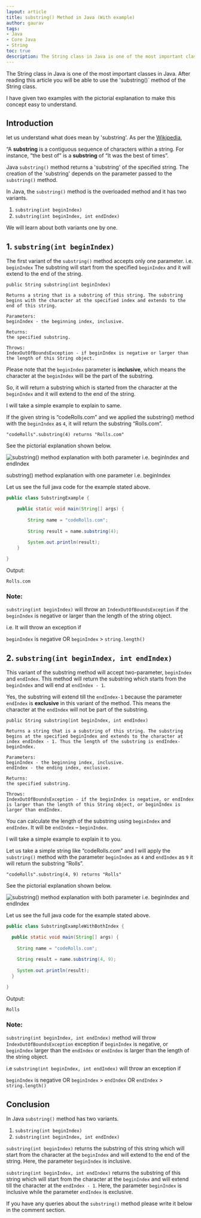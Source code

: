 ```yaml
---
layout: article
title: substring() Method in Java (With example)
author: gaurav
tags:
- Java
- Core Java
- String
toc: true
description: The String class in Java is one of the most important classes in Java. After reading this article you will be able to use the 'substring()` method of the String class.
---
```

The String class in Java is one of the most important classes in Java. After reading this article you will be able to use the 'substring()` method of the String class.

I have given two examples with the pictorial explanation to make this concept easy to understand.

## Introduction

let us understand what does mean by 'substring'. As per the  [Wikipedia](https://en.wikipedia.org/wiki/Substring),

“A **substring** is a contiguous sequence of characters within a string. For instance, “the best of” is a **substring** of “It was the best of times”.

Java  `substring()`  method returns a 'substring' of the specified string. The creation of the 'substring' depends on the parameter passed to the `substring()` method.

In Java, the `substring()`  method is the overloaded method and it has two variants.

1.  `substring(int beginIndex)`
2.  `substring(int beginIndex, int endIndex)`

We will learn about both variants one by one.

## 1.  `substring(int beginIndex)`

The first variant of the  `substring()`  method accepts only one parameter. i.e.  `beginIndex`  The substring will start from the specified  `beginIndex`  and it will extend to the end of the string.

```
public String substring(int beginIndex)

Returns a string that is a substring of this string. The substring begins with the character at the specified index and extends to the end of this string.

Parameters:
beginIndex - the beginning index, inclusive.

Returns:
the specified substring.

Throws:
IndexOutOfBoundsException - if beginIndex is negative or larger than the length of this String object.
```

Please note that the  `beginIndex`  parameter is  **inclusive**, which means the character at the  `beginIndex`  will be the part of the substring.

So, it will return a substring which is started from the character at the  `beginIndex`  and it will extend to the end of the string.

I will take a simple example to explain to same.

If the given string is “codeRolls.com” and we applied the substring() method with the  `beginIndex`  as  `4`, it will return the substring “Rolls.com”.

```
"codeRolls".substring(4) returns "Rolls.com"
```

See the pictorial explanation shown below.

![substring() method explanation with both parameter i.e. beginIndex and endIndex](/assets/images/2019-12-12-java-substring-method/substring-method-with-beginIndex.webp)

substring() method explanation with one parameter i.e. beginIndex

Let us see the full java code for the example stated above.

```java
public class SubstringExample {

    public static void main(String[] args) {
        
        String name = "codeRolls.com";
        
        String result = name.substring(4);
        
        System.out.println(result);
    }

}
```

Output:

```
Rolls.com
```

### Note:

`substring(int beginIndex)`  will throw an  `IndexOutOfBoundsException`  if the  `beginIndex`  is negative or larger than the length of the string object.

i.e. It will throw an exception if

`beginIndex`  is negative OR  `beginIndex`  >  `string.length()`

## 2.  `substring(int beginIndex, int endIndex)`

This variant of the substring method will accept two-parameter,  `beginIndex`  and  `endIndex`. This method will return the substring which starts from the  `beginIndex`  and will end at  `endIndex - 1`.

Yes, the substring will extend till the  `endIndex-1`  because the parameter  `endIndex`  is  **exclusive** in this variant of the method. This means the character at the  `endIndex`  will not be part of the substring.

```
public String substring(int beginIndex, int endIndex)

Returns a string that is a substring of this string. The substring begins at the specified beginIndex and extends to the character at index endIndex - 1. Thus the length of the substring is endIndex-beginIndex.
 
Parameters:
beginIndex - the beginning index, inclusive.
endIndex - the ending index, exclusive.

Returns:
the specified substring.

Throws:
IndexOutOfBoundsException - if the beginIndex is negative, or endIndex is larger than the length of this String object, or beginIndex is larger than endIndex.
```

You can calculate the length of the substring using  `beginIndex`  and  `endIndex`. It will be  `endIndex`  –  `beginIndex`.

I will take a simple example to explain it to you.

Let us take a simple string like “codeRolls.com” and I will apply the  `substring()`  method with the parameter  `beginIndex`  as  `4`  and  `endIndex`  as  `9`  it will return the substring “Rolls”.

```
"codeRolls".substring(4, 9) returns "Rolls"
```

See the pictorial explanation shown below.

![substring() method explanation with both parameter i.e. beginIndex and endIndex](/assets/images/2019-12-12-java-substring-method/substring-method-with-beginIndex-and-endIndex.webp)

Let us see the full java code for the example stated above.

```java
public class SubstringExampleWithBothIndex {

  public static void main(String[] args) {
    
    String name = "codeRolls.com";
    
    String result = name.substring(4, 9);
    
    System.out.println(result);
  }

}
```

Output:

```
Rolls
```

### Note:

`substring(int beginIndex, int endIndex)`  method will throw  `IndexOutOfBoundsException`  exception if  `beginIndex`  is negative, or  `beginIndex`  larger than the  `endIndex`  or  `endIndex`  is larger than the length of the string object.

i.e  `substring(int beginIndex, int endIndex)`  will throw an exception if

`beginIndex`  is negative OR  `beginIndex`  >  `endIndex`  OR  `endIndex`  >  `string.length()`

## Conclusion

In Java  `substring()`  method has two variants.

1.  `substring(int beginIndex)`
2.  `substring(int beginIndex, int endIndex)`

`substring(int beginIndex)`  returns the substring of this string which will start from the character at the  `beginIndex`  and will extend to the end of the string. Here, the parameter  `beginIndex`  is inclusive.

`substring(int beginIndex, int endIndex)`  returns the substring of this string which will start from the character at the  `beginIndex`  and will extend till the character at the  `endIndex - 1`. Here, the parameter  `beginIndex`  is inclusive while the parameter  `endIndex`  is exclusive.

If you have any queries about the  `substring()`  method please write it below in the comment section.
